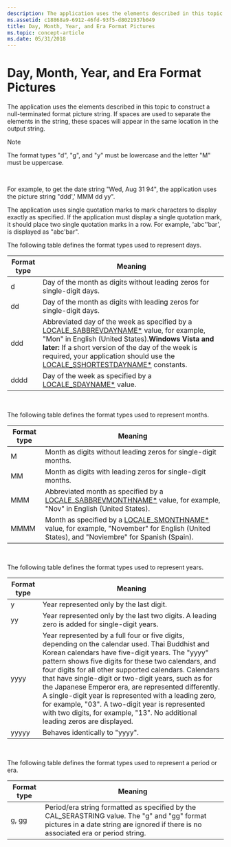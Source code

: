 ```yaml
---
description: The application uses the elements described in this topic to construct a null-terminated format picture string.
ms.assetid: c18868a9-6912-46fd-93f5-d8021937b049
title: Day, Month, Year, and Era Format Pictures
ms.topic: concept-article
ms.date: 05/31/2018
---
```


# Day, Month, Year, and Era Format Pictures

The application uses the elements described in this topic to construct a null-terminated format picture string. If spaces are used to separate the elements in the string, these spaces will appear in the same location in the output string.

> [!Note]  
> The format types "d", "g", and "y" must be lowercase and the letter "M" must be uppercase.

 

For example, to get the date string "Wed, Aug 31 94", the application uses the picture string "ddd',' MMM dd yy".

The application uses single quotation marks to mark characters to display exactly as specified. If the application must display a single quotation mark, it should place two single quotation marks in a row. For example, 'abc''bar', is displayed as "abc'bar".

The following table defines the format types used to represent days.



| Format type | Meaning                                                                                                                                                                                                                                                                                                                                                                   |
|-------------|---------------------------------------------------------------------------------------------------------------------------------------------------------------------------------------------------------------------------------------------------------------------------------------------------------------------------------------------------------------------------|
| d           | Day of the month as digits without leading zeros for single-digit days.                                                                                                                                                                                                                                                                                                   |
| dd          | Day of the month as digits with leading zeros for single-digit days.                                                                                                                                                                                                                                                                                                      |
| ddd         | Abbreviated day of the week as specified by a [LOCALE\_SABBREVDAYNAME\*](locale-sabbrev-constants.md) value, for example, "Mon" in English (United States).**Windows Vista and later:** If a short version of the day of the week is required, your application should use the [LOCALE\_SSHORTESTDAYNAME\*](locale-sshortestdayname-constants.md) constants.<br/> |
| dddd        | Day of the week as specified by a [LOCALE\_SDAYNAME\*](locale-sdayname-constants.md) value.                                                                                                                                                                                                                                                                              |



 

The following table defines the format types used to represent months.



| Format type | Meaning                                                                                                                                                                          |
|-------------|----------------------------------------------------------------------------------------------------------------------------------------------------------------------------------|
| M           | Month as digits without leading zeros for single-digit months.                                                                                                                   |
| MM          | Month as digits with leading zeros for single-digit months.                                                                                                                      |
| MMM         | Abbreviated month as specified by a [LOCALE\_SABBREVMONTHNAME\*](locale-sabbrev-constants.md) value, for example, "Nov" in English (United States).                             |
| MMMM        | Month as specified by a [LOCALE\_SMONTHNAME\*](locale-smonthname-constants.md) value, for example, "November" for English (United States), and "Noviembre" for Spanish (Spain). |



 

The following table defines the format types used to represent years.



| Format type | Meaning                                                                                                                                                                                                                                                                                                                                                                                                                                                                                                                                                                      |
|-------------|------------------------------------------------------------------------------------------------------------------------------------------------------------------------------------------------------------------------------------------------------------------------------------------------------------------------------------------------------------------------------------------------------------------------------------------------------------------------------------------------------------------------------------------------------------------------------|
| y           | Year represented only by the last digit.                                                                                                                                                                                                                                                                                                                                                                                                                                                                                                                                     |
| yy          | Year represented only by the last two digits. A leading zero is added for single-digit years.                                                                                                                                                                                                                                                                                                                                                                                                                                                                                |
| yyyy        | Year represented by a full four or five digits, depending on the calendar used. Thai Buddhist and Korean calendars have five-digit years. The "yyyy" pattern shows five digits for these two calendars, and four digits for all other supported calendars. Calendars that have single-digit or two-digit years, such as for the Japanese Emperor era, are represented differently. A single-digit year is represented with a leading zero, for example, "03". A two-digit year is represented with two digits, for example, "13". No additional leading zeros are displayed. |
| yyyyy       | Behaves identically to "yyyy".                                                                                                                                                                                                                                                                                                                                                                                                                                                                                                                                               |



 

The following table defines the format types used to represent a period or era.



| Format type | Meaning                                                                                                                                                                              |
|-------------|--------------------------------------------------------------------------------------------------------------------------------------------------------------------------------------|
| g, gg       | Period/era string formatted as specified by the CAL\_SERASTRING value. The "g" and "gg" format pictures in a date string are ignored if there is no associated era or period string. |



 

 

 





